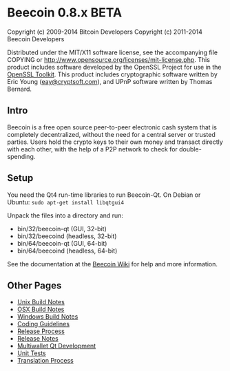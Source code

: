 Beecoin 0.8.x BETA
====================

Copyright (c) 2009-2014 Bitcoin Developers
Copyright (c) 2011-2014 Beecoin Developers

Distributed under the MIT/X11 software license, see the accompanying
file COPYING or http://www.opensource.org/licenses/mit-license.php.
This product includes software developed by the OpenSSL Project for use in the [OpenSSL Toolkit](http://www.openssl.org/). This product includes
cryptographic software written by Eric Young ([eay@cryptsoft.com](mailto:eay@cryptsoft.com)), and UPnP software written by Thomas Bernard.


Intro
---------------------
Beecoin is a free open source peer-to-peer electronic cash system that is
completely decentralized, without the need for a central server or trusted
parties.  Users hold the crypto keys to their own money and transact directly
with each other, with the help of a P2P network to check for double-spending.


Setup
---------------------
You need the Qt4 run-time libraries to run Beecoin-Qt. On Debian or Ubuntu:
	`sudo apt-get install libqtgui4`

Unpack the files into a directory and run:

- bin/32/beecoin-qt (GUI, 32-bit)
- bin/32/beecoind (headless, 32-bit)
- bin/64/beecoin-qt (GUI, 64-bit)
- bin/64/beecoind (headless, 64-bit)

See the documentation at the [Beecoin Wiki](http://beecoin.info)
for help and more information.


Other Pages
---------------------
- [Unix Build Notes](build-unix.md)
- [OSX Build Notes](build-osx.md)
- [Windows Build Notes](build-msw.md)
- [Coding Guidelines](coding.md)
- [Release Process](release-process.md)
- [Release Notes](release-notes.md)
- [Multiwallet Qt Development](multiwallet-qt.md)
- [Unit Tests](unit-tests.md)
- [Translation Process](translation_process.md)
